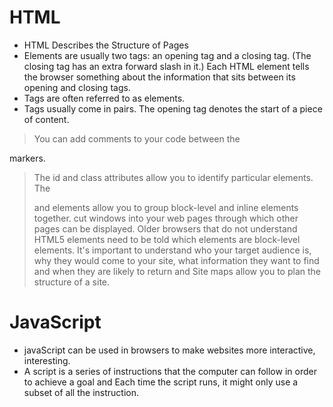 # HTML
* HTML Describes the Structure of Pages
* Elements are usually two tags: an opening tag and a closing tag. (The closing tag
has an extra forward slash in it.) Each HTML element tells the browser something about the information that sits between its opening and closing tags.
* Tags are often referred to as elements.
* Tags usually come in pairs. The opening tag denotes the start of a piece of content.

>You can add comments to your code between the
<!-- and --> markers.
> The id and class attributes allow you to identify
particular elements.
> The <div> and <span> elements allow you to group
block-level and inline elements together.
> <iframes> cut windows into your web pages through
which other pages can be displayed.
> Older browsers that do not understand HTML5 elements need to be told which elements are
block-level elements.
>  It's important to understand who your target audience
is, why they would come to your site, what information they want to find and when they are likely to return and Site maps allow you to plan the structure of a site.

# JavaScript 
* javaScript can be used in browsers to make websites more interactive, interesting.
* A script is a series of instructions that the computer can follow in order to achieve a goal and Each time the script runs, it might only use a subset of all the instruction.

